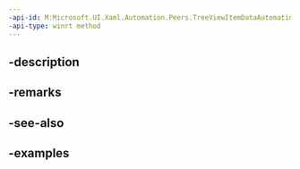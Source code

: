 ```yaml
---
-api-id: M:Microsoft.UI.Xaml.Automation.Peers.TreeViewItemDataAutomationPeer.Expand
-api-type: winrt method
---
```


## -description

## -remarks

## -see-also

## -examples

